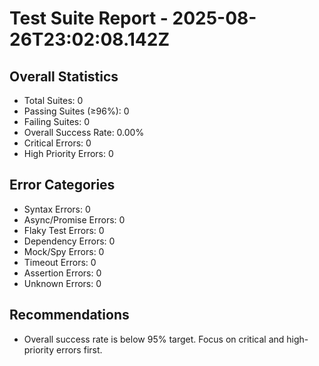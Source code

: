 # Test Suite Report - 2025-08-26T23:02:08.142Z

## Overall Statistics
- Total Suites: 0
- Passing Suites (≥96%): 0
- Failing Suites: 0
- Overall Success Rate: 0.00%
- Critical Errors: 0
- High Priority Errors: 0

## Error Categories
- Syntax Errors: 0
- Async/Promise Errors: 0
- Flaky Test Errors: 0
- Dependency Errors: 0
- Mock/Spy Errors: 0
- Timeout Errors: 0
- Assertion Errors: 0
- Unknown Errors: 0

## Recommendations
- Overall success rate is below 95% target. Focus on critical and high-priority errors first.